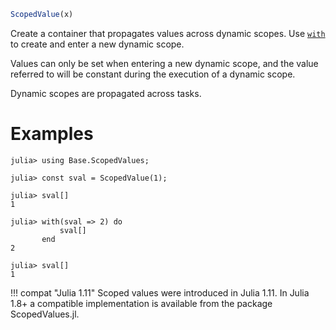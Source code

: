 ```julia
ScopedValue(x)
```

Create a container that propagates values across dynamic scopes. Use [`with`](@ref) to create and enter a new dynamic scope.

Values can only be set when entering a new dynamic scope, and the value referred to will be constant during the execution of a dynamic scope.

Dynamic scopes are propagated across tasks.

# Examples

```jldoctest
julia> using Base.ScopedValues;

julia> const sval = ScopedValue(1);

julia> sval[]
1

julia> with(sval => 2) do
           sval[]
       end
2

julia> sval[]
1
```

!!! compat "Julia 1.11"
    Scoped values were introduced in Julia 1.11. In Julia 1.8+ a compatible implementation is available from the package ScopedValues.jl.

